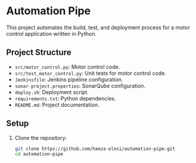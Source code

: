 # Automation Pipe

This project automates the build, test, and deployment process for a motor control application written in Python.

## Project Structure

- `src/motor_control.py`: Motor control code.
- `src/test_motor_control.py`: Unit tests for motor control code.
- `Jenkinsfile`: Jenkins pipeline configuration.
- `sonar-project.properties`: SonarQube configuration.
- `deploy.sh`: Deployment script.
- `requirements.txt`: Python dependencies.
- `README.md`: Project documentation.

## Setup

1. Clone the repository:
   ```sh
   git clone https://github.com/hamza-elesi/automation-pipe.git
   cd automation-pipe
